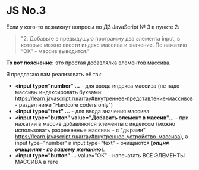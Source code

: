 # JS No.3

Если у кого-то возникнут вопросы по ДЗ JavaScript № 3 в пункте 2:
> "2.    Добавьте в предыдущую программу два элемента input, в которые можно ввести индекс массива и значение. По нажатию “ОК” - массив выводится."

**То вот пояснение:** это простая добавлялка элементов массива. 

Я предлагаю вам реализовать её так:

- **&lt;input type="number" ...** - для ввода индекса массива (не надо массивы индексировать буквами: https://learn.javascript.ru/array#внутреннее-представление-массивов - раздел ниже "Hardcore coders only")
- **&lt;input type="text" ...** - для ввода значения массива
- **&lt;input type="button" value="Добавить элемент в массив"...** - при нажатии в массив добавляются элементы с индексом (можно использовать разреженные массивы - с "дырами" https://learn.javascript.ru/array#внутреннее-устройство-массива), а input type="number"  и input type="text" - очищаются (***опция очищения - по вашему желанию***).
- **&lt;input type="button" ...** value="ОК" - напечатать ВСЕ ЭЛЕМЕНТЫ МАССИВА в теге <p id="task_2"></p>
